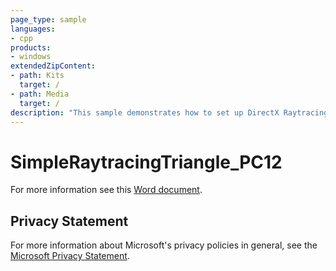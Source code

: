 ```yaml
---
page_type: sample
languages:
- cpp
products:
- windows
extendedZipContent:
- path: Kits
  target: /
- path: Media
  target: /
description: "This sample demonstrates how to set up DirectX Raytracing (DXR) and render a screen space triangle."
---
```


# SimpleRaytracingTriangle_PC12

For more information see this [Word document](https://github.com/microsoft/Xbox-ATG-Samples/blob/master/PCSamples/Raytracing/SimpleRaytracingTriangle_PC12/Readme.docx).

## Privacy Statement

For more information about Microsoft's privacy policies in general, see the [Microsoft Privacy Statement](https://privacy.microsoft.com/privacystatement/).

